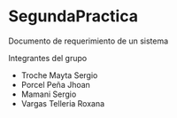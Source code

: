 ﻿# SegundaPractica
Documento de requerimiento de un sistema

Integrantes del grupo
- Troche Mayta Sergio
- Porcel Peña Jhoan
- Mamani Sergio
- Vargas Telleria Roxana
